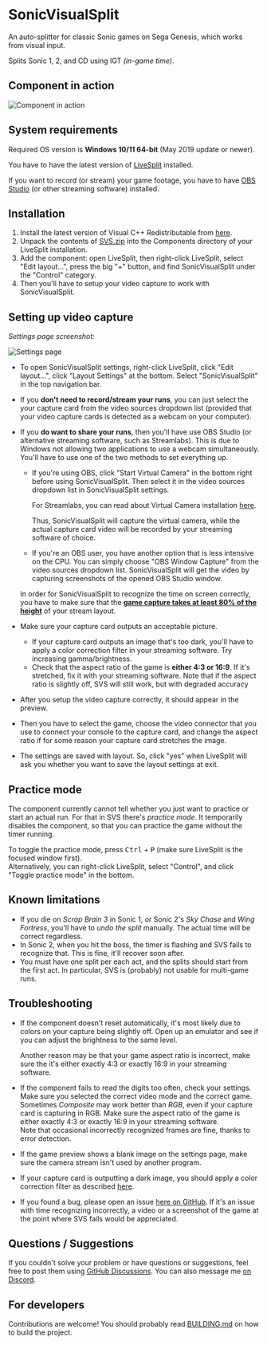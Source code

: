 # SonicVisualSplit
An auto-splitter for classic Sonic games on Sega Genesis, which works from visual input.

Splits Sonic 1, 2, and CD using IGT *(in-game time)*.

## Component in action
![Component in action](https://user-images.githubusercontent.com/55288842/112757626-355c5300-8ff3-11eb-9f74-655326b7385b.png)

## System requirements
Required OS version is **Windows 10/11 64-bit** (May 2019 update or newer).

You have to have the latest version of [LiveSplit](http://livesplit.org/downloads/) installed.

If you want to record (or stream) your game footage, you have to have [OBS Studio](https://obsproject.com/) (or other streaming software) installed.

## Installation
1. Install the latest version of Visual C++ Redistributable from [here](https://aka.ms/vs/17/release/vc_redist.x64.exe).
2. Unpack the contents of [SVS.zip](https://github.com/gottagofaster236/SonicVisualSplit/releases/latest/download/SVS.zip)
into the Components directory of your LiveSplit installation.
4. Add the component: open LiveSplit, then right-click LiveSplit, select "Edit layout...", press the big "+" button,
and find SonicVisualSplit under the "Control" category.
4. Then you'll have to setup your video capture to work with SonicVisualSplit.

## Setting up video capture
*Settings page screenshot:*

![Settings page](https://user-images.githubusercontent.com/55288842/135631892-c7b4b861-8318-428a-8927-f723d6daeddd.png)

- To open SonicVisualSplit settings, right-click LiveSplit, click "Edit layout...", click "Layout Settings" at the bottom. Select "SonicVisualSplit" in the top navigation bar.

- If you **don't need to record/stream your runs**, you can just select the your capture card from the video sources dropdown list
(provided that your video capture cards is detected as a webcam on your computer).

- If you **do want to share your runs**, then you'll have use OBS Studio
(or alternative streaming software, such as Streamlabs).
This is due to Windows not allowing two applications to use a webcam simultaneously.
You'll have to use one of the two methods to set everything up.

   - If you're using OBS, click "Start Virtual Camera" in the bottom right before using SonicVisualSplit. Then select it in the video sources dropdown list in SonicVisualSplit settings.
     
     For Streamlabs, you can read about Virtual Camera installation [here](https://blog.streamlabs.com/streamlabs-obs-now-supports-virtual-camera-9a4e464435c2).
     
     Thus, SonicVisualSplit will capture the virtual camera, while the actual capture card video will be recorded by your streaming software of choice.
   - If you're an OBS user, you have another option that is less intensive on the CPU. You can simply choose "OBS Window Capture" from the video sources dropdown list.
     SonicVisualSplit will get the video by capturing screenshots of the opened OBS Studio window.
 
    In order for SonicVisualSplit to recognize the time on screen correctly, you have to make sure
    that the **<ins>game capture takes at least 80% of the height</ins>** of your stream layout.
- Make sure your capture card outputs an acceptable picture.
   - If your capture card outputs an image that's too dark, you'll have to apply a color correction filter in your streaming software.
     Try increasing gamma/brightness.
   - Check that the aspect ratio of the game is **either 4:3 or 16:9**. If it's stretched, fix it with your streaming software. Note that if the aspect ratio is slightly off, SVS will still work, but with degraded accuracy
- After you setup the video capture correctly, it should appear in the preview.
- Then you have to select the game,
choose the video connector that you use to connect your console to the capture card,
and change the aspect ratio if for some reason your capture card stretches the image.
- The settings are saved with layout.
So, click "yes" when LiveSplit will ask you whether you want to save the layout settings at exit.

## Practice mode
The component currently cannot tell whether you just want to practice or start an actual run.
For that in SVS there's *practice mode*. It temporarily disables the component, so that you can practice the game without the timer running.

To toggle the practice mode, press <kbd>Ctrl</kbd> + <kbd>P</kbd> (make sure LiveSplit is the focused window first).<br>
Alternatively, you can right-click LiveSplit, select "Control", and click "Toggle practice mode" in the bottom.

## Known limitations
- If you die on *Scrap Brain 3* in Sonic 1, or Sonic 2's *Sky Chase* and *Wing Fortress*, you'll have to _undo the split_ manually. The actual time will be correct regardless.
- In Sonic 2, when you hit the boss, the timer is flashing and SVS fails to recognize that.
This is fine, it'll recover soon after.
- You must have one split per each act, and the splits should start from the first act. In particular, SVS is (probably) not usable for multi-game runs.

## Troubleshooting
- If the component doesn't reset automatically, it's most likely due to colors on your capture being slightly off. Open up an emulator and see if you can adjust the brightness to the same level.

  Another reason may be that your game aspect ratio is incorrect, make sure the it's either exactly 4:3 or exactly 16:9 in your streaming software.

- If the component fails to read the digits too often,
check your settings.
Make sure you selected the correct video mode and the correct game.
Sometimes *Composite* may work better than *RGB*, even if your capture card is capturing in RGB. Make sure the aspect ratio of the game is either exactly 4:3 or exactly 16:9 in your streaming software.<br>
Note that occasional incorrectly recognized frames are fine, thanks to error detection.
- If the game preview shows a blank image on the settings page,
make sure the camera stream isn't used by another program.
- If your capture card is outputting a dark image, you should apply a color correction filter as described [here](#setting-up-video-capture).
- If you found a bug, please open an issue [here on GitHub](https://github.com/gottagofaster236/SonicVisualSplit/issues/new).
If it's an issue with time recognizing incorrectly, a video or a screenshot of the game
at the point where SVS fails would be appreciated.

## Questions / Suggestions
If you couldn't solve your problem or have questions or suggestions, feel free to post them using [GitHub Discussions](https://github.com/gottagofaster236/SonicVisualSplit/discussions). You can also message me [on Discord](https://discordapp.com/users/gottagofaster#3355).

## For developers
Contributions are welcome! You should probably read [BUILDING.md](BUILDING.md) on how to build the project.
